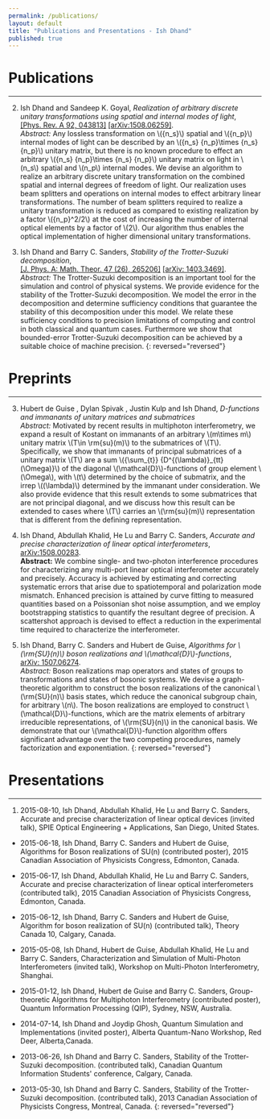 ```yaml
---
permalink: /publications/
layout: default
title: "Publications and Presentations - Ish Dhand"
published: true
---
```






# Publications
------------------
2. Ish Dhand and Sandeep K. Goyal, _Realization of arbitrary discrete unitary transformations using spatial and internal modes of light_,  
[[Phys. Rev. A 92, 043813]](http://journals.aps.org/pra/abstract/10.1103/PhysRevA.92.043813)  [[arXiv:1508.06259]](http://arxiv.org/abs/1508.06259).  
*Abstract:* Any lossless transformation on \\({n_s}\\) spatial and \\({n_p}\\) internal modes of light can be described by an \\({n_s} {n_p}\times {n_s} {n_p}\\) unitary matrix, but there is no known procedure to effect an arbitrary \\({n_s} {n_p}\times {n_s} {n_p}\\) unitary matrix on light in \\(n_s\\) spatial and \\(n_p\\) internal modes. We devise an algorithm to realize an arbitrary discrete unitary transformation on the combined spatial and internal degrees of freedom of light. Our realization uses beam splitters and operations on internal modes to effect arbitrary linear transformations. The number of beam splitters required to realize a unitary transformation is reduced as compared to existing realization by a factor \\({n_p}^2/2\\) at the cost of increasing the number of internal optical elements by a factor of \\(2\\). Our algorithm thus enables the optical implementation of higher dimensional unitary transformations.

1. Ish Dhand and Barry C. Sanders, _Stability of the Trotter-Suzuki decomposition_,  
[[J. Phys. A: Math. Theor. 47 (26), 265206]](http://iopscience.iop.org/article/10.1088/1751-8113/47/26/265206)  [[arXiv: 1403.3469]](http://arxiv.org/abs/1403.3469).  
*Abstract:* The Trotter-Suzuki decomposition is an important tool for the simulation and control of physical systems. We provide evidence for the stability of the Trotter-Suzuki decomposition. We model the error in the decomposition and determine sufficiency conditions that guarantee the stability of this decomposition under this model. We relate these sufficiency conditions to precision limitations of computing and control in both classical and quantum cases. Furthermore we show that bounded-error Trotter-Suzuki decomposition can be achieved by a suitable choice of machine precision.
{: reversed="reversed"}

# Preprints
------------------
3. Hubert de Guise , Dylan Spivak , Justin Kulp and Ish Dhand, _D-functions and immanants of unitary matrices and submatrices_  
*Abstract:* Motivated by recent results in multiphoton interferometry, we expand a result of Kostant on immanants of an arbitrary \\(m\times m\\) unitary matrix \\(T\in \rm{su}(m)\\) to the submatrices of \\(T\\). Specifically, we show that immanants of principal submatrices of a unitary matrix \\(T\\) are a sum \\({\sum_{t}} {D^{(\lambda)}_{tt}(\Omega)}\\) of the diagonal \\(\mathcal{D}\\)-functions of group element \\(\Omega\\), with \\(t\\) determined by the choice of submatrix, and the irrep \\((\lambda)\\) determined by the immanant under consideration. We also provide evidence that this result extends to some submatrices that are not principal diagonal, and we discuss how this result can be extended to cases where \\(T\\) carries an \\(\rm{su}(m)\\) representation that is different from the defining representation.  

2. Ish Dhand, Abdullah Khalid, He Lu and Barry C. Sanders, _Accurate and precise characterization of linear optical interferometers_,  
[arXiv:1508.00283](http://arxiv.org/abs/1508.00283).  
**Abstract:** We combine single- and two-photon interference procedures for characterizing any multi-port linear optical interferometer accurately and precisely. Accuracy is achieved by estimating and correcting systematic errors that arise due to spatiotemporal and polarization mode mismatch. Enhanced precision is attained by curve fitting to measured quantities based on a Poissonian shot noise assumption, and we employ bootstrapping statistics to quantify the resultant degree of precision. A scattershot approach is devised to effect a reduction in the experimental time required to characterize the interferometer.  

1. Ish Dhand, Barry C. Sanders and Hubert de Guise, _Algorithms for \\(\rm{SU}(n)\\) boson realizations and \\(\mathcal{D}\\)-functions_,  
[arXiv: 1507.06274](http://arxiv.org/abs/1507.06274).  
*Abstract:* Boson realizations map operators and states of groups to transformations and states of bosonic systems. We devise a graph-theoretic algorithm to construct the boson realizations of the canonical \\(\rm{SU}(n)\\) basis states, which reduce the canonical subgroup chain, for arbitrary \\(n\\). The boson realizations are employed to construct \\(\mathcal{D}\\)-functions, which are the matrix elements of arbitrary irreducible representations, of \\(\rm{SU}(n)\\) in the canonical basis. We demonstrate that our \\(\mathcal{D}\\)-function algorithm offers significant advantage over the two competing procedures, namely factorization and exponentiation.
{: reversed="reversed"}

# Presentations
------------------

1. 2015-08-10, Ish Dhand, Abdullah Khalid, He Lu and Barry C. Sanders, Accurate and precise characterization of linear optical devices (invited talk), SPIE Optical Engineering + Applications, San Diego, United States. 

* 2015-06-18, Ish Dhand, Barry C. Sanders and Hubert de Guise, Algorithms for Boson realizations of SU(n) (contributed poster), 2015 Canadian Association of Physicists Congress, Edmonton, Canada.

* 2015-06-17, Ish Dhand, Abdullah Khalid, He Lu and Barry C. Sanders, Accurate and precise characterization of linear optical interferometers (contributed talk), 2015 Canadian Association of Physicists Congress, Edmonton, Canada.

* 2015-06-12, Ish Dhand, Barry C. Sanders and Hubert de Guise, Algorithm for boson realization of SU(n) (contributed talk), Theory Canada 10, Calgary, Canada. 

* 2015-05-08, Ish Dhand, Hubert de Guise, Abdullah Khalid, He Lu and Barry C. Sanders, Characterization and Simulation of Multi-Photon Interferometers (invited talk), Workshop on Multi-Photon Interferometry, Shanghai.

* 2015-01-12, Ish Dhand, Hubert de Guise and Barry C. Sanders, Group-theoretic Algorithms for Multiphoton Interferometry (contributed poster), Quantum Information Processing (QIP), Sydney, NSW, Australia. 

* 2014-07-14, Ish Dhand and Joydip Ghosh, Quantum Simulation and Implementations (invited poster), Alberta Quantum-Nano Workshop, Red Deer, Alberta,Canada.

* 2013-06-26, Ish Dhand and Barry C. Sanders, Stability of the Trotter-Suzuki decomposition. (contributed talk), Canadian Quantum Information Students' conference, Calgary, Canada.

* 2013-05-30, Ish Dhand and Barry C. Sanders, Stability of the Trotter-Suzuki decomposition. (contributed talk), 2013 Canadian Association of Physicists Congress, Montreal, Canada.
{: reversed="reversed"}